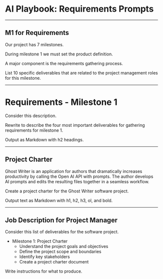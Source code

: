 # AI Playbook: Requirements Prompts

---

## M1 for Requirements

Our project has 7 milestones. 

During milestone 1 we must set the product definition.  

A major component is the requirements gathering process.

List 10 specific deliverables that are related to the project management roles for this milestone.

---

# Requirements - Milestone 1

Consider this description.

Rewrite to describe the four most important deliverables for gathering requirements for milestone 1.

Output as Markdown with h2 headings.

---

## Project Charter

Ghost Writer is an application for authors that dramatically increases productivity by
calling the Open AI API with prompts.  The author develops AI prompts and edits the resulting
files together in a seamless workflow.

Create a project charter for the Ghost Writer software project.  

Output text as Markdown with h1, h2, h3, ol, and bold.

---

## Job Description for Project Manager

Consider this list of deliverables for the software project.

* Milestone 1: Project Charter
    - Understand the project goals and objectives
    - Define the project scope and boundaries
    - Identify key stakeholders
    - Create a project charter document

Write instructions for what to produce.

